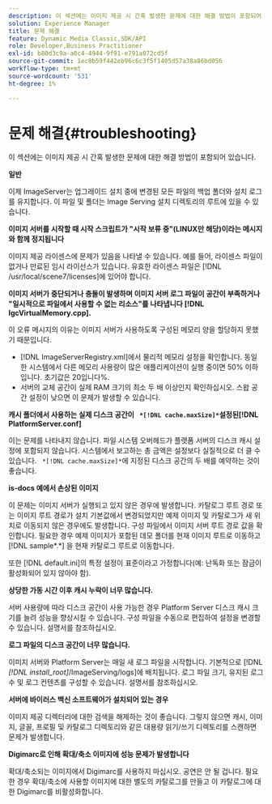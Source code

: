 ```yaml
---
description: 이 섹션에는 이미지 제공 시 간혹 발생한 문제에 대한 해결 방법이 포함되어 있습니다.
solution: Experience Manager
title: 문제 해결
feature: Dynamic Media Classic,SDK/API
role: Developer,Business Practitioner
exl-id: b80d3c9a-a0c4-4944-9f91-e791a072cd5f
source-git-commit: 1ec8b59f442eb96c6c3f5f1405d57a38a86bd056
workflow-type: tm+mt
source-wordcount: '531'
ht-degree: 1%

---
```


# 문제 해결{#troubleshooting}

이 섹션에는 이미지 제공 시 간혹 발생한 문제에 대한 해결 방법이 포함되어 있습니다.

**일반**

이제 ImageServer는 업그레이드 설치 중에 변경된 모든 파일의 백업 폴더와 설치 로그를 유지합니다. 이 파일 및 폴더는 Image Serving 설치 디렉토리의 루트에 있을 수 있습니다.

**이미지 서버를 시작할 때 시작 스크립트가 &quot;시작 보류 중&quot;(LINUX만 해당)이라는 메시지와 함께 정지됩니다**

이미지 제공 라이센스에 문제가 있음을 나타낼 수 있습니다. 예를 들어, 라이센스 파일이 없거나 만료된 임시 라이선스가 있습니다. 유효한 라이센스 파일은 [!DNL /usr/local/scene7/licenses]에 있어야 합니다.

**이미지 서버가 중단되거나 충돌이 발생하며 이미지 서버 로그 파일이 공간이 부족하거나 &quot;일시적으로 파일에서 사용할 수 없는 리소스&quot;를 나타냅니다  [!DNL IgcVirtualMemory.cpp].**

이 오류 메시지의 이유는 이미지 서버가 사용하도록 구성된 메모리 양을 할당하지 못했기 때문입니다.

* [!DNL ImageServerRegistry.xml]에서 물리적 메모리 설정을 확인합니다. 동일한 시스템에서 다른 메모리 사용량이 많은 애플리케이션이 실행 중이면 50% 이하입니다. 초기값은 20입니다%.
* 서버의 교체 공간이 실제 RAM 크기의 최소 두 배 이상인지 확인하십시오. 스왑 공간 설정이 낮으면 이 문제가 발생할 수 있습니다.

**캐시 폴더에서 사용하는 실제 디스크 공간이  ` *[!DNL cache.maxSize]*`설정된[!DNL PlatformServer.conf]**

이는 문제를 나타내지 않습니다. 파일 시스템 오버헤드가 플랫폼 서버의 디스크 캐시 설정에 포함되지 않습니다. 시스템에서 보고하는 총 금액은 설정보다 실질적으로 더 클 수 있습니다. ` *[!DNL cache.maxSize]*`에 지정된 디스크 공간의 두 배를 예약하는 것이 좋습니다.

**is-docs 예에서 손상된 이미지**

이 문제는 이미지 서버가 실행되고 있지 않은 경우에 발생합니다. 카탈로그 루트 경로 또는 이미지 루트 경로가 설치 기본값에서 변경되었지만 예제 이미지 및 카탈로그가 새 위치로 이동되지 않은 경우에도 발생합니다. 구성 파일에서 이미지 서버 루트 경로 값을 확인합니다. 필요한 경우 예제 이미지가 포함된 데모 폴더를 현재 이미지 루트로 이동하고 [!DNL sample*.*] 을 현재 카탈로그 루트로 이동합니다.

또한 [!DNL default.ini]의 특정 설정이 표준이라고 가정합니다(예: 난독화 또는 잠금이 활성화되어 있지 않아야 함).

**상당한 가동 시간 이후 캐시 누락이 너무 많습니다.**

서버 사용량에 따라 디스크 공간이 사용 가능한 경우 Platform Server 디스크 캐시 크기를 늘려 성능을 향상시킬 수 있습니다. 구성 파일을 수동으로 편집하여 설정을 변경할 수 있습니다. 설명서를 참조하십시오.

**로그 파일의 디스크 공간이 너무 많습니다.**

이미지 서버와 Platform Server는 매일 새 로그 파일을 시작합니다. 기본적으로 [!DNL *[!DNL install_root]*/ImageServing/logs]에 배치됩니다. 로그 파일 크기, 유지된 로그 수 및 로그 컨텐츠를 구성할 수 있습니다. 설명서를 참조하십시오.

**서버에 바이러스 백신 소프트웨어가 설치되어 있는 경우**

이미지 제공 디렉터리에 대한 검색을 해제하는 것이 좋습니다. 그렇지 않으면 캐시, 이미지, 글꼴, 프로필 및 카탈로그 디렉토리와 같은 대용량 읽기/쓰기 디렉토리를 스캔하면 문제가 발생합니다.

**Digimarc로 인해 확대/축소 이미지에 성능 문제가 발생합니다**

확대/축소되는 이미지에서 Digimarc를 사용하지 마십시오. 공연은 안 될 겁니다. 필요한 경우 확대/축소에 사용할 이미지에 대한 별도의 카탈로그를 만들고 이 카탈로그에 대한 Digimarc를 비활성화합니다.
